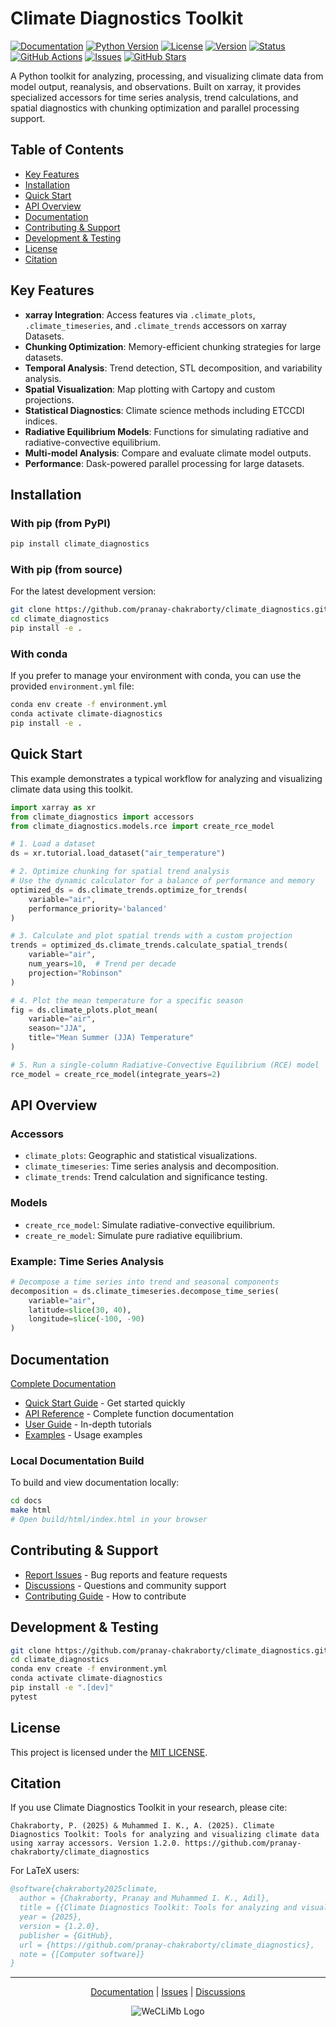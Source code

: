 # Climate Diagnostics Toolkit

[![Documentation](https://img.shields.io/badge/docs-latest-blue.svg)](https://pranay-chakraborty.github.io/climate_diagnostics/)
[![Python Version](https://img.shields.io/badge/python-3.11+-blue.svg)](https://www.python.org/downloads/)
[![License](https://img.shields.io/badge/license-MIT-green.svg)](LICENSE)
[![Version](https://img.shields.io/badge/version-1.2.0-brightgreen.svg)](https://github.com/pranay-chakraborty/climate_diagnostics/releases)
[![Status](https://img.shields.io/badge/status-stable-green.svg)](https://github.com/pranay-chakraborty/climate_diagnostics)
[![GitHub Actions](https://github.com/pranay-chakraborty/climate_diagnostics/actions/workflows/docs.yml/badge.svg?branch=master)](https://github.com/pranay-chakraborty/climate_diagnostics/actions/workflows/docs.yml)
[![Issues](https://img.shields.io/github/issues/pranay-chakraborty/climate_diagnostics.svg)](https://github.com/pranay-chakraborty/climate_diagnostics/issues)
[![GitHub Stars](https://img.shields.io/github/stars/pranay-chakraborty/climate_diagnostics.svg)](https://github.com/pranay-chakraborty/climate_diagnostics/stargazers)

A Python toolkit for analyzing, processing, and visualizing climate data from model output, reanalysis, and observations. Built on xarray, it provides specialized accessors for time series analysis, trend calculations, and spatial diagnostics with chunking optimization and parallel processing support.

## Table of Contents

- [Key Features](#key-features)
- [Installation](#installation)
- [Quick Start](#quick-start)
- [API Overview](#api-overview)
- [Documentation](#documentation)
- [Contributing & Support](#contributing--support)
- [Development & Testing](#development--testing)
- [License](#license)
- [Citation](#citation)

## Key Features

- **xarray Integration**: Access features via `.climate_plots`, `.climate_timeseries`, and `.climate_trends` accessors on xarray Datasets.
- **Chunking Optimization**: Memory-efficient chunking strategies for large datasets.
- **Temporal Analysis**: Trend detection, STL decomposition, and variability analysis.
- **Spatial Visualization**: Map plotting with Cartopy and custom projections.
- **Statistical Diagnostics**: Climate science methods including ETCCDI indices.
- **Radiative Equilibrium Models**: Functions for simulating radiative and radiative-convective equilibrium.
- **Multi-model Analysis**: Compare and evaluate climate model outputs.
- **Performance**: Dask-powered parallel processing for large datasets.

## Installation

### With pip (from PyPI)
```bash
pip install climate_diagnostics
```

### With pip (from source)
For the latest development version:
```bash
git clone https://github.com/pranay-chakraborty/climate_diagnostics.git
cd climate_diagnostics
pip install -e .
```

### With conda
If you prefer to manage your environment with conda, you can use the provided `environment.yml` file:
```bash
conda env create -f environment.yml
conda activate climate-diagnostics
pip install -e .
```

## Quick Start

This example demonstrates a typical workflow for analyzing and visualizing climate data using this toolkit.

```python
import xarray as xr
from climate_diagnostics import accessors
from climate_diagnostics.models.rce import create_rce_model

# 1. Load a dataset
ds = xr.tutorial.load_dataset("air_temperature")

# 2. Optimize chunking for spatial trend analysis
# Use the dynamic calculator for a balance of performance and memory
optimized_ds = ds.climate_trends.optimize_for_trends(
    variable="air",
    performance_priority='balanced'
)

# 3. Calculate and plot spatial trends with a custom projection
trends = optimized_ds.climate_trends.calculate_spatial_trends(
    variable="air",
    num_years=10,  # Trend per decade
    projection="Robinson"
)

# 4. Plot the mean temperature for a specific season
fig = ds.climate_plots.plot_mean(
    variable="air", 
    season="JJA", 
    title="Mean Summer (JJA) Temperature"
)

# 5. Run a single-column Radiative-Convective Equilibrium (RCE) model
rce_model = create_rce_model(integrate_years=2)

```

## API Overview

### Accessors

- `climate_plots`: Geographic and statistical visualizations.
- `climate_timeseries`: Time series analysis and decomposition.
- `climate_trends`: Trend calculation and significance testing.

### Models

- `create_rce_model`: Simulate radiative-convective equilibrium.
- `create_re_model`: Simulate pure radiative equilibrium.

### Example: Time Series Analysis
```python
# Decompose a time series into trend and seasonal components
decomposition = ds.climate_timeseries.decompose_time_series(
    variable="air",
    latitude=slice(30, 40),
    longitude=slice(-100, -90)
)
```

## Documentation

[Complete Documentation](https://pranay-chakraborty.github.io/climate_diagnostics/)

- [Quick Start Guide](https://pranay-chakraborty.github.io/climate_diagnostics/quickstart.html) - Get started quickly
- [API Reference](https://pranay-chakraborty.github.io/climate_diagnostics/api/) - Complete function documentation
- [User Guide](https://pranay-chakraborty.github.io/climate_diagnostics/user_guide/) - In-depth tutorials
- [Examples](https://pranay-chakraborty.github.io/climate_diagnostics/examples/) - Usage examples

### Local Documentation Build

To build and view documentation locally:

```bash
cd docs
make html
# Open build/html/index.html in your browser
```

## Contributing & Support

- [Report Issues](https://github.com/pranay-chakraborty/climate_diagnostics/issues) - Bug reports and feature requests
- [Discussions](https://github.com/pranay-chakraborty/climate_diagnostics/discussions) - Questions and community support
- [Contributing Guide](https://pranay-chakraborty.github.io/climate_diagnostics/contributing.html) - How to contribute

## Development & Testing

```bash
git clone https://github.com/pranay-chakraborty/climate_diagnostics.git
cd climate_diagnostics
conda env create -f environment.yml
conda activate climate-diagnostics
pip install -e ".[dev]"
pytest
```

## License

This project is licensed under the [MIT LICENSE](LICENSE).

## Citation

If you use Climate Diagnostics Toolkit in your research, please cite:

```
Chakraborty, P. (2025) & Muhammed I. K., A. (2025). Climate Diagnostics Toolkit: Tools for analyzing and visualizing climate data using xarray accessors. Version 1.2.0. https://github.com/pranay-chakraborty/climate_diagnostics
```

For LaTeX users:

```bibtex
@software{chakraborty2025climate,
  author = {Chakraborty, Pranay and Muhammed I. K., Adil},
  title = {{Climate Diagnostics Toolkit: Tools for analyzing and visualizing climate data using xarray accessors}},
  year = {2025},
  version = {1.2.0},
  publisher = {GitHub},
  url = {https://github.com/pranay-chakraborty/climate_diagnostics},
  note = {[Computer software]}
}
```

---

<div align="center">

[Documentation](https://pranay-chakraborty.github.io/climate_diagnostics/) | [Issues](https://github.com/pranay-chakraborty/climate_diagnostics/issues) | [Discussions](https://github.com/pranay-chakraborty/climate_diagnostics/discussions)

![WeCLiMb Logo](https://pranay-chakraborty.github.io/climate_diagnostics/_static/WeCLiMb_LOGO_1.png)

</div>